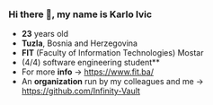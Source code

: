 ### Hi there 👋, my name is Karlo Ivic

- **23** years old
- **Tuzla**, Bosnia and Herzegovina
- **FIT** (Faculty of Information Technologies) Mostar 
- (4/4) software engineering student**
- For more **info** -> https://www.fit.ba/
-  An **organization** run by my colleagues and me -> https://github.com/Infinity-Vault




